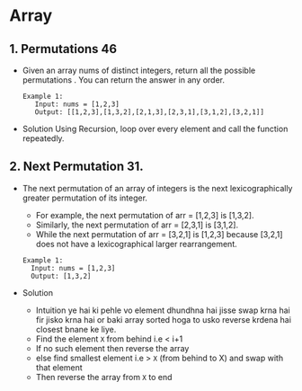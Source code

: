 # Array

## 1.  Permutations 46
- Given an array nums of distinct integers, return all the possible permutations . You can return the answer in any order.

  ```
  Example 1:
     Input: nums = [1,2,3]
     Output: [[1,2,3],[1,3,2],[2,1,3],[2,3,1],[3,1,2],[3,2,1]]

- Solution
    Using Recursion,  loop over every element and call the function repeatedly.



## 2. Next Permutation 31.
- The next permutation of an array of integers is the next lexicographically greater permutation of its integer. 
  - For example, the next permutation of arr = [1,2,3] is [1,3,2].
  - Similarly, the next permutation of arr = [2,3,1] is [3,1,2].
  - While the next permutation of arr = [3,2,1] is [1,2,3] because [3,2,1] does not have a lexicographical larger rearrangement.

  ```
  Example 1:
    Input: nums = [1,2,3]
    Output: [1,3,2]

- Solution
    - Intuition ye hai ki pehle vo element dhundhna hai jisse swap krna hai fir jisko krna hai or baki array sorted hoga to usko reverse krdena hai closest bnane ke liye.
    - Find the element `X` from behind i.e < i+1 
    - If no such element then reverse the array 
    - else find smallest element i.e >  `X` (from behind to X) and swap with that element 
    - Then reverse the array from `X` to end
